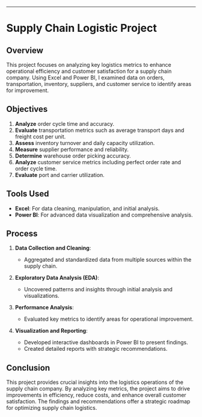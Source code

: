 ---

# **Supply Chain Logistic Project**

## **Overview**
This project focuses on analyzing key logistics metrics to enhance operational efficiency and customer satisfaction for a supply chain company. Using Excel and Power BI, I examined data on orders, transportation, inventory, suppliers, and customer service to identify areas for improvement.

## **Objectives**
1. **Analyze** order cycle time and accuracy.
2. **Evaluate** transportation metrics such as average transport days and freight cost per unit.
3. **Assess** inventory turnover and daily capacity utilization.
4. **Measure** supplier performance and reliability.
5. **Determine** warehouse order picking accuracy.
6. **Analyze** customer service metrics including perfect order rate and order cycle time.
7. **Evaluate** port and carrier utilization.

## **Tools Used**
- **Excel**: For data cleaning, manipulation, and initial analysis.
- **Power BI**: For advanced data visualization and comprehensive analysis.

## **Process**
1. **Data Collection and Cleaning**: 
   - Aggregated and standardized data from multiple sources within the supply chain.
   
2. **Exploratory Data Analysis (EDA)**: 
   - Uncovered patterns and insights through initial analysis and visualizations.
   
3. **Performance Analysis**: 
   - Evaluated key metrics to identify areas for operational improvement.
   
4. **Visualization and Reporting**: 
   - Developed interactive dashboards in Power BI to present findings.
   - Created detailed reports with strategic recommendations.

## **Conclusion**
This project provides crucial insights into the logistics operations of the supply chain company. By analyzing key metrics, the project aims to drive improvements in efficiency, reduce costs, and enhance overall customer satisfaction. The findings and recommendations offer a strategic roadmap for optimizing supply chain logistics.
